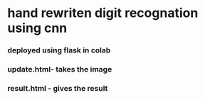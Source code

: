 # hand rewriten digit recognation using cnn
<h3> deployed using flask in colab</h3>
<h3> update.html- takes the image</h3>
<h3> result.html - gives the result</h3>
